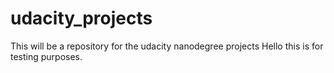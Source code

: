 # udacity_projects
This will be a repository for the udacity nanodegree projects
Hello this is for testing purposes.
